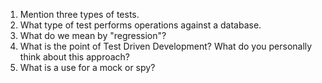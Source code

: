<!-- Answers to the Short Answer Essay Questions go here -->

1. Mention three types of tests.
1. What type of test performs operations against a database.
1. What do we mean by "regression"?
1. What is the point of Test Driven Development? What do you personally think about this approach?
1. What is a use for a mock or spy?
